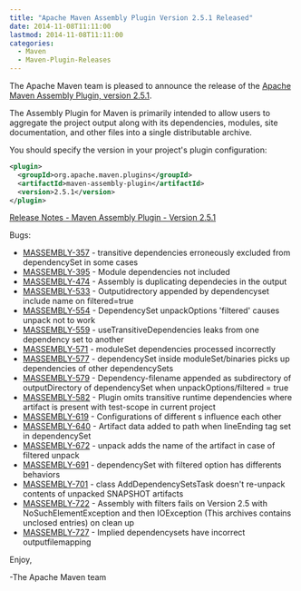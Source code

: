 ```yaml
---
title: "Apache Maven Assembly Plugin Version 2.5.1 Released"
date: 2014-11-08T11:11:00
lastmod: 2014-11-08T11:11:00
categories:
  - Maven
  - Maven-Plugin-Releases
---
```

The Apache Maven team is pleased to announce the release of the 
[Apache Maven Assembly Plugin, version 2.5.1](http://maven.apache.org/plugins/maven-assembly-plugin).

The Assembly Plugin for Maven is primarily intended to allow users to aggregate
the project output along with its dependencies, modules, site documentation,
and other files into a single distributable archive.

You should specify the version in your project's plugin configuration:

```xml
<plugin>
  <groupId>org.apache.maven.plugins</groupId>
  <artifactId>maven-assembly-plugin</artifactId>
  <version>2.5.1</version>
</plugin>
```

<!-- more -->


[Release Notes - Maven Assembly Plugin - Version 2.5.1](http://jira.codehaus.org/secure/ReleaseNote.jspa?projectId=11126&version=20729)

Bugs:

 * [MASSEMBLY-357](https://issues.apache.org/jira/browse/MASSEMBLY-357) - transitive dependencies erroneously excluded from dependencySet in some cases
 * [MASSEMBLY-395](https://issues.apache.org/jira/browse/MASSEMBLY-395) - Module dependencies not included
 * [MASSEMBLY-474](https://issues.apache.org/jira/browse/MASSEMBLY-474) - Assembly is duplicating dependecies in the output
 * [MASSEMBLY-533](https://issues.apache.org/jira/browse/MASSEMBLY-533) - Outputidrectory appended by dependencyset include name on filtered=true
 * [MASSEMBLY-554](https://issues.apache.org/jira/browse/MASSEMBLY-554) - DependencySet unpackOptions 'filtered' causes unpack not to work
 * [MASSEMBLY-559](https://issues.apache.org/jira/browse/MASSEMBLY-559) - useTransitiveDependencies leaks from one dependency set to another
 * [MASSEMBLY-571](https://issues.apache.org/jira/browse/MASSEMBLY-571) - moduleSet dependencies processed incorrectly
 * [MASSEMBLY-577](https://issues.apache.org/jira/browse/MASSEMBLY-577) - dependencySet inside moduleSet/binaries picks up dependencies of other dependencySets
 * [MASSEMBLY-579](https://issues.apache.org/jira/browse/MASSEMBLY-579) - Dependency-filename appended as subdirectory of outputDirectory of dependencySet when unpackOptions/filtered = true
 * [MASSEMBLY-582](https://issues.apache.org/jira/browse/MASSEMBLY-582) - Plugin omits transitive runtime dependencies where artifact is present with test-scope in current project
 * [MASSEMBLY-619](https://issues.apache.org/jira/browse/MASSEMBLY-619) - Configurations of different <dependencySet>s influence each other
 * [MASSEMBLY-640](https://issues.apache.org/jira/browse/MASSEMBLY-640) - Artifact data added to path when lineEnding tag set in dependencySet
 * [MASSEMBLY-672](https://issues.apache.org/jira/browse/MASSEMBLY-672) - unpack adds the name of the artifact in case of filtered unpack
 * [MASSEMBLY-691](https://issues.apache.org/jira/browse/MASSEMBLY-691) - dependencySet with filtered option has differents behaviors
 * [MASSEMBLY-701](https://issues.apache.org/jira/browse/MASSEMBLY-701) - class AddDependencySetsTask doesn't re-unpack contents of unpacked SNAPSHOT artifacts
 * [MASSEMBLY-722](https://issues.apache.org/jira/browse/MASSEMBLY-722) - Assembly with filters fails on Version 2.5 with NoSuchElementException and then IOException (This archives
contains unclosed entries) on clean up
 * [MASSEMBLY-727](https://issues.apache.org/jira/browse/MASSEMBLY-727) - Implied dependencysets have incorrect outputfilemapping

Enjoy,

-The Apache Maven team

